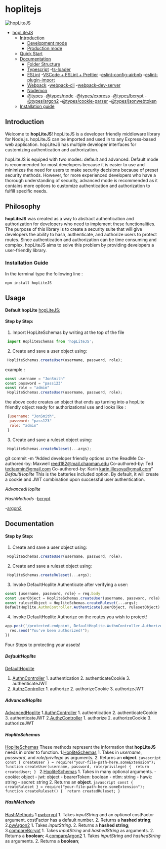 # hoplitejs
![hopLiteJS](https://i.ibb.co/sPj9Zdp/hoplite.png)
- [hopLiteJS](#hopLiteJS)
  - [Introduction](#introduction)
    - [Development mode](#development-mode)
    - [Production mode](#production-mode)
  - [Quick Start](#quick-start)
  - [Documentation](#documentation)
    - [Folder Structure](#folder-structure)
    - [Typescript](#Typescript)
      -[ts-loader](#ts-loader)
    - [ESLint](#eslint)
      -[VSCode + ESLint + Prettier](#vscode--eslint--prettier)
      -[eslint-config-airbnb](#eslint-config-airbnb)
      -[eslint-plugin-import](#eslint-plugin-import)
    - [Webpack](#webpack)
      -[webpack-cli](#webpack-cli)
      -[webpack-dev-server](#webpack-dev-server)
    - [Nodemon](#nodemon)
    - [@types](#@types)
      -[@types/node](#@types/node)
      -[@types/express](#@types/express)
      -[@types/bcrypt](#@types/bcrypt)
      -[@types/argon2](#@types/argon2)
      -[@types/cookie-parser](#@types/cookie-parser)
      -[@types/jsonwebtoken](#@types/jsonwebtoken)
  - [Installation guide](#installation-guide)

## Introduction
Welcome to **hopLiteJS**!
hopLiteJS is a developer friendly middleware library for Node.js. hopLiteJS can be imported and used in to any Express-based web application. hopLiteJS has multiple developer interfaces for customizing authentication and authorization.

hopLiteJS is equiped with two modes: default and advanced. Default mode is recommended for most developers because it is easier to use and minimizes the need for users to make security decisions because of preset security methods. However, for more experienced developers who have a thorough understanding of security, advanced mode is recommended as it contains more options to customize authentication and authorization to fulfill specific needs. 

## Philosophy
**hopLiteJS** was created as a way to abstract authentication and authorization for developers who need to implement these functionalities. The purpose of this library is to create a security suite that will give developers the ability to hash, authenticate, and authorize users to protect routes. Since authentication and authorization can be time consuming and complex, hopLiteJS aims to solve this problem by providing developers a user-friendly library. 

### Installation Guide
In the terminal type the following line :
```
npm install hopLiteJS
```



## Usage
**Default hopLite** [hopLiteJS](#hopLiteJS);
#### Step by Step:
1. Import HopLiteSchemas by writing at the top of the file 
```js
 import HopliteSchemas from 'hopLiteJS';
```
2. Create and save a user object using:
```js
 HopliteSchemas.createUser(username, password, role);
```
example : 
```js
const username = "JonSmith"
const password = "pass123"
const role = "admin"
 HopliteSchemas.createUser(username, password, role);
```
the above code creates an object that ends up turning into a hopLite friendly object ready for authorizational use and looks like : 
```js
 {username: "JonSmith",
  password: "pass123"
  role: "admin"
 }
```
3. Create and save a ruleset object using:
```js
 HopliteSchemas.createRuleset(...args);
```

git commit -m “Added developer friendly options on the ReadMe Co-authored-by: Maxwell reed182@mail.chapman.edu Co-authored-by: Ted tedtaemin@gmail.com Co-authored-by: Karin karin.illesova@gmail.com”
*DefaultHoplite*
This is the batteries included option. By default, it will create a cookie and JWT combination upon successful user authentication. 

*AdvancedHoplite*

*HashMethods*
  -[bcrypt](#bcrypt)

  -[argon2](#argon2)

## Documentation
#### Step by Step:

1. Create and save a user object using:
```js
 HopliteSchemas.createUser(username, password, role);
```
2. Create and save a ruleset object using:
```js
 HopliteSchemas.createRuleset(...args);
```
3. Invoke DefaultHoplite Authenticate after verifying a user:
```js
const {username, password, role} = req.body
const userObject = HopliteSchemas.createUser(username, password, role);
const rulesetObject = HopliteSchemas.createRuleset(...args);
DefaultHoplite.AuthnController.Authenticate(userObject, rulesetObject)
```
4. Invoke DefaultHoplite Authorize on the routes you wish to protect!
```js
app.post('/protected-endpoint, DefaultHoplite.AuthnController.Authorize, (req, res) => {
  res.send("You've been authorized!");
})
```

Four Steps to protecting your assets!

##### DefaultHoplite
[DefaultHoplite](#DefaultHoplite)
  1. [AuthnController](#AuthnController)
    1. authentication
    2. authenticateCookie
    3. authenticateJWT
  2. [AuthzController](#AuthzController)
    1. authorize
    2. authorizeCookie
    3. authorizeJWT
##### AdvancedHoplite
[AdvancedHoplite](#AdvancedHoplite)
  1.[AuthnController](#AuthnController)
    1. authentication
    2. authenticateCookie
    3. authenticateJWT
  2.[AuthzController](#AuthzController)
    1. authorize
    2. authorizeCookie
    3. authorizeJWT


##### HopliteSchemas
[HopliteSchemas](#HopliteSchemas)
  These methods represent the information that **hopLiteJS** needs in order to function.
  1.[HopliteSchemas](#createHoplite)
    1. Takes in *username*, *password*, and *role/privilege* as arguments.
    2. Returns an **object**.
    ```javascript
    const { createUser } = require("your-file-path-here.someExtension");
    function createUser(username, password, role/privilege) { 
      return createdUser;
    }
    ```
  2.[HopliteSchemas](#createRuleset)
    1. Takes in many optional arguments.
      - cookie: object
      - jwt: object
      - bearerToken: boolean
      - ntlm: string
      - hawk: string
      - secret: string
    2. Returns an **object**.
    ```javascript
    const { createRuleset } = require("your-file-path-here.someExtension");
    function createRuleset() { 
      return createdRuleset;
    }
    ```
##### HashMethods
[HashMethods](#HashMethods)
  1.[pwbcrypt](#pwbcrypt)
    1. Takes *inputString* and an *optional* costFactor argument. costFactor has a default number.
    2. Returns a **hashed string**;
  2.[pwArgon2](#pwArgon2)
    1. Takes *inputString*.
    2. Returns a **hashed string**;
  3.[compareBcrypt](#compareBcrypt)
    1. Takes *inputString* and *hashedString* as arguments.
    2. Returns a **boolean**;
  4.[compareArgon2](#compareArgon2)
    1. Takes *inputString* and *hashedString* as arguments.
    2. Returns a **boolean**;
